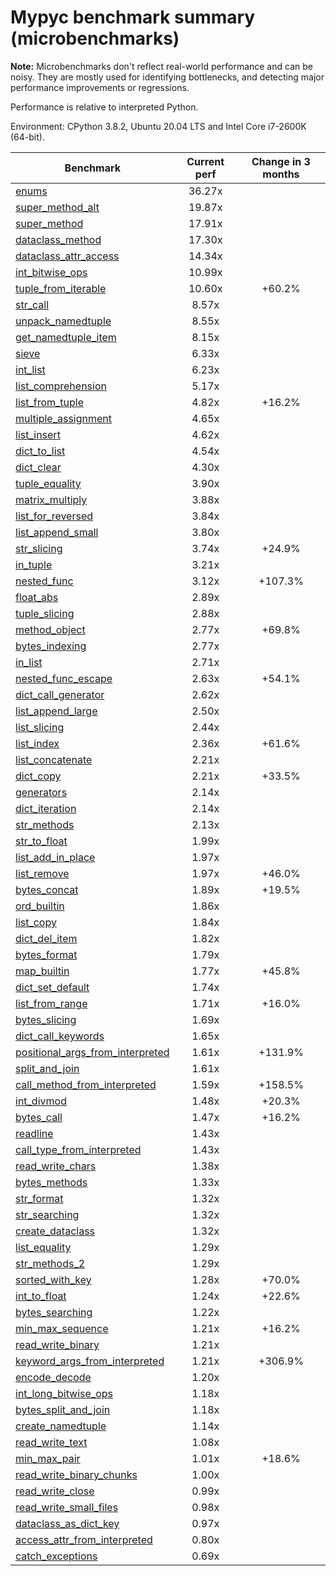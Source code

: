 # Mypyc benchmark summary (microbenchmarks)

**Note:** Microbenchmarks don't reflect real-world performance and can be noisy.
           They are mostly used for identifying bottlenecks, and detecting major performance
           improvements or regressions.

Performance is relative to interpreted Python.

Environment: CPython 3.8.2, Ubuntu 20.04 LTS and Intel Core i7-2600K (64-bit).

| Benchmark | Current perf | Change in 3 months |
| --- | :---: | :---: |
| [enums](benchmarks/enums.md) | 36.27x |  |
| [super_method_alt](benchmarks/super_method_alt.md) | 19.87x |  |
| [super_method](benchmarks/super_method.md) | 17.91x |  |
| [dataclass_method](benchmarks/dataclass_method.md) | 17.30x |  |
| [dataclass_attr_access](benchmarks/dataclass_attr_access.md) | 14.34x |  |
| [int_bitwise_ops](benchmarks/int_bitwise_ops.md) | 10.99x |  |
| [tuple_from_iterable](benchmarks/tuple_from_iterable.md) | 10.60x | +60.2% |
| [str_call](benchmarks/str_call.md) | 8.57x |  |
| [unpack_namedtuple](benchmarks/unpack_namedtuple.md) | 8.55x |  |
| [get_namedtuple_item](benchmarks/get_namedtuple_item.md) | 8.15x |  |
| [sieve](benchmarks/sieve.md) | 6.33x |  |
| [int_list](benchmarks/int_list.md) | 6.23x |  |
| [list_comprehension](benchmarks/list_comprehension.md) | 5.17x |  |
| [list_from_tuple](benchmarks/list_from_tuple.md) | 4.82x | +16.2% |
| [multiple_assignment](benchmarks/multiple_assignment.md) | 4.65x |  |
| [list_insert](benchmarks/list_insert.md) | 4.62x |  |
| [dict_to_list](benchmarks/dict_to_list.md) | 4.54x |  |
| [dict_clear](benchmarks/dict_clear.md) | 4.30x |  |
| [tuple_equality](benchmarks/tuple_equality.md) | 3.90x |  |
| [matrix_multiply](benchmarks/matrix_multiply.md) | 3.88x |  |
| [list_for_reversed](benchmarks/list_for_reversed.md) | 3.84x |  |
| [list_append_small](benchmarks/list_append_small.md) | 3.80x |  |
| [str_slicing](benchmarks/str_slicing.md) | 3.74x | +24.9% |
| [in_tuple](benchmarks/in_tuple.md) | 3.21x |  |
| [nested_func](benchmarks/nested_func.md) | 3.12x | +107.3% |
| [float_abs](benchmarks/float_abs.md) | 2.89x |  |
| [tuple_slicing](benchmarks/tuple_slicing.md) | 2.88x |  |
| [method_object](benchmarks/method_object.md) | 2.77x | +69.8% |
| [bytes_indexing](benchmarks/bytes_indexing.md) | 2.77x |  |
| [in_list](benchmarks/in_list.md) | 2.71x |  |
| [nested_func_escape](benchmarks/nested_func_escape.md) | 2.63x | +54.1% |
| [dict_call_generator](benchmarks/dict_call_generator.md) | 2.62x |  |
| [list_append_large](benchmarks/list_append_large.md) | 2.50x |  |
| [list_slicing](benchmarks/list_slicing.md) | 2.44x |  |
| [list_index](benchmarks/list_index.md) | 2.36x | +61.6% |
| [list_concatenate](benchmarks/list_concatenate.md) | 2.21x |  |
| [dict_copy](benchmarks/dict_copy.md) | 2.21x | +33.5% |
| [generators](benchmarks/generators.md) | 2.14x |  |
| [dict_iteration](benchmarks/dict_iteration.md) | 2.14x |  |
| [str_methods](benchmarks/str_methods.md) | 2.13x |  |
| [str_to_float](benchmarks/str_to_float.md) | 1.99x |  |
| [list_add_in_place](benchmarks/list_add_in_place.md) | 1.97x |  |
| [list_remove](benchmarks/list_remove.md) | 1.97x | +46.0% |
| [bytes_concat](benchmarks/bytes_concat.md) | 1.89x | +19.5% |
| [ord_builtin](benchmarks/ord_builtin.md) | 1.86x |  |
| [list_copy](benchmarks/list_copy.md) | 1.84x |  |
| [dict_del_item](benchmarks/dict_del_item.md) | 1.82x |  |
| [bytes_format](benchmarks/bytes_format.md) | 1.79x |  |
| [map_builtin](benchmarks/map_builtin.md) | 1.77x | +45.8% |
| [dict_set_default](benchmarks/dict_set_default.md) | 1.74x |  |
| [list_from_range](benchmarks/list_from_range.md) | 1.71x | +16.0% |
| [bytes_slicing](benchmarks/bytes_slicing.md) | 1.69x |  |
| [dict_call_keywords](benchmarks/dict_call_keywords.md) | 1.65x |  |
| [positional_args_from_interpreted](benchmarks/positional_args_from_interpreted.md) | 1.61x | +131.9% |
| [split_and_join](benchmarks/split_and_join.md) | 1.61x |  |
| [call_method_from_interpreted](benchmarks/call_method_from_interpreted.md) | 1.59x | +158.5% |
| [int_divmod](benchmarks/int_divmod.md) | 1.48x | +20.3% |
| [bytes_call](benchmarks/bytes_call.md) | 1.47x | +16.2% |
| [readline](benchmarks/readline.md) | 1.43x |  |
| [call_type_from_interpreted](benchmarks/call_type_from_interpreted.md) | 1.43x |  |
| [read_write_chars](benchmarks/read_write_chars.md) | 1.38x |  |
| [bytes_methods](benchmarks/bytes_methods.md) | 1.33x |  |
| [str_format](benchmarks/str_format.md) | 1.32x |  |
| [str_searching](benchmarks/str_searching.md) | 1.32x |  |
| [create_dataclass](benchmarks/create_dataclass.md) | 1.32x |  |
| [list_equality](benchmarks/list_equality.md) | 1.29x |  |
| [str_methods_2](benchmarks/str_methods_2.md) | 1.29x |  |
| [sorted_with_key](benchmarks/sorted_with_key.md) | 1.28x | +70.0% |
| [int_to_float](benchmarks/int_to_float.md) | 1.24x | +22.6% |
| [bytes_searching](benchmarks/bytes_searching.md) | 1.22x |  |
| [min_max_sequence](benchmarks/min_max_sequence.md) | 1.21x | +16.2% |
| [read_write_binary](benchmarks/read_write_binary.md) | 1.21x |  |
| [keyword_args_from_interpreted](benchmarks/keyword_args_from_interpreted.md) | 1.21x | +306.9% |
| [encode_decode](benchmarks/encode_decode.md) | 1.20x |  |
| [int_long_bitwise_ops](benchmarks/int_long_bitwise_ops.md) | 1.18x |  |
| [bytes_split_and_join](benchmarks/bytes_split_and_join.md) | 1.18x |  |
| [create_namedtuple](benchmarks/create_namedtuple.md) | 1.14x |  |
| [read_write_text](benchmarks/read_write_text.md) | 1.08x |  |
| [min_max_pair](benchmarks/min_max_pair.md) | 1.01x | +18.6% |
| [read_write_binary_chunks](benchmarks/read_write_binary_chunks.md) | 1.00x |  |
| [read_write_close](benchmarks/read_write_close.md) | 0.99x |  |
| [read_write_small_files](benchmarks/read_write_small_files.md) | 0.98x |  |
| [dataclass_as_dict_key](benchmarks/dataclass_as_dict_key.md) | 0.97x |  |
| [access_attr_from_interpreted](benchmarks/access_attr_from_interpreted.md) | 0.80x |  |
| [catch_exceptions](benchmarks/catch_exceptions.md) | 0.69x |  |
